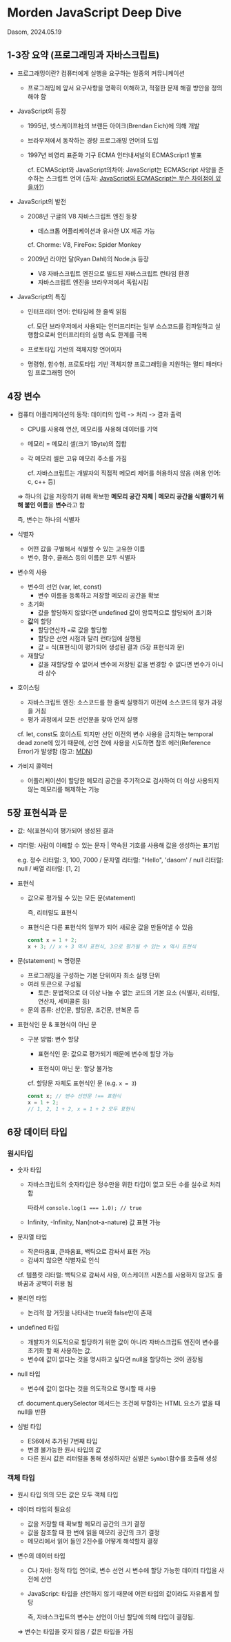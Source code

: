 # Morden JavaScript Deep Dive

Dasom, 2024.05.19

## 1-3장 요약 (프로그래밍과 자바스크립트)

* 프로그래밍이란? 컴퓨터에게 실행을 요구하는 일종의 커뮤니케이션
  * 프로그래밍에 앞서 요구사항을 명확히 이해하고, 적절한 문제 해결 방안을 정의해야 함

* JavaScript의 등장

  * 1995년, 넷스케이프社의 브랜든 아이크(Brendan Eich)에 의해 개발

  * 브라우저에서 동작하는 경량 프로그래밍 언어의 도입

  * 1997년 비영리 표준화 기구 ECMA 인터내셔널의 ECMAScript1 발표

    cf. ECMAScipt와 JavaScript의차이: JavaScript는 ECMAScript 사양을 준수하는 스크립트 언어 (출처: [JavaScript와 ECMAScript는 무슨 차이점이 있을까?](https://wormwlrm.github.io/2018/10/03/What-is-the-difference-between-javascript-and-ecmascript.html))

* JavaScript의 발전

  * 2008년 구글의 V8 자바스크립트 엔진 등장

    *  데스크톱 어플리케이션과 유사한 UX 제공 가능

      cf. Chorme: V8, FireFox: Spider Monkey

  * 2009년 라이언 달(Ryan Dahl)의 Node.js 등장

    * V8 자바스크립트 엔진으로 빌드된 자바스크립트 런타임 환경
    * 자바스크립트 엔진을 브라우저에서 독립시킴

* JavaScript의 특징

  * 인터프리터 언어: 런타임에 한 줄씩 읽힘

    cf. 모던 브라우저에서 사용되는 인터프리터는 일부 소스코드를 컴파일하고 실행함으로써 인터프리터의 실행 속도 한계를 극복

  * 프로토타입 기반의 객체지향 언어이자

  * 명령형, 함수형, 프로토타입 기반 객체지향 프로그래밍을 지원하는 멀티 패러다임 프로그래밍 언어



## 4장 변수

* 컴퓨터 어플리케이션의 동작: 데이터의 입력 -> 처리 -> 결과 출력

  * CPU를 사용해 연산, 메모리를 사용해 데이터를 기억

  * 메모리 = 메모리 셀(크기 1Byte)의 집합

  * 각 메모리 셀은 고유 메모리 주소를 가짐

    cf. 자바스크립트는 개발자의 직접적 메모리 제어를 허용하지 않음 (허용 언어: c, c++ 등)

  ⇒ 하나의 값을 저장하기 위해 확보한 **메모리 공간 자체** | **메모리 공간을 식별하기 위해 붙인 이름**을 **변수**라고 함

  즉, 변수는 하나의 식별자

* 식별자

  * 어떤 값을 구별해서 식별할 수 있는 고유한 이름
  * 변수, 함수, 클래스 등의 이름은 모두 식별자



* 변수의 사용
  * 변수의 선언 (var, let, const)
    * 변수 이름을 등록하고 저장할 메모리 공간을 확보
  * 초기화
    * 값을 할당하지 않았다면 undefined 값이 암묵적으로 할당되어 초기화
  * **값**의 할당
    * 할당연산자 `=`로 값을 할당함 
    * 할당은 선언 시점과 달리 런타임에 실행됨
    * 값 = 식(표현식)이 평가되어 생성된 결과 (5장 표현식과 문)
  * 재할당
    * 값을 재할당할 수 없어서 변수에 저장된 값을 변경할 수 없다면 변수가 아니라 상수



* 호이스팅

  * 자바스크립트 엔진: 소스코드를 한 줄씩 실행하기 이전에 소스코드의 평가 과정을 거침
  * 평가 과정에서 모든 선언문을 찾아 먼저 실행 

  cf. let, const도 호이스트 되지만 선언 이전의 변수 사용을 금지하는 temporal dead zone에 있기 때문에, 선언 전에 사용을 시도하면 참조 에러(Reference Error)가 발생함 (참고: [MDN](https://developer.mozilla.org/ko/docs/Glossary/Hoisting))



* 가비지 콜렉터
  * 어플리케이션이 할당한 메모리 공간을 주기적으로 검사하여 더 이상 사용되지 않는 메모리를 해제하는 기능



## 5장 표현식과 문

* 값: 식(표현식)이 평가되어 생성된 결과

* 리터럴: 사람이 이해할 수 있는 문자 | 약속된 기호를 사용해 값을 생성하는 표기법

  e.g. 정수 리터럴: 3, 100, 7000 / 문자열 리터럴: "Hello", 'dasom' / null 리터럴: null / 배열 리터럴: [1, 2] 

* 표현식

  * 값으로 평가될 수 있는 모든 문(statement)

    즉, 리터럴도 표현식

  * 표현식은 다른 표현식의 일부가 되어 새로운 값을 만들어낼 수 있음

    ```js
    const x = 1 + 2;
    x + 3; // x + 3 역시 표현식, 3으로 평가될 수 있는 x 역시 표현식
    ```

* 문(statement) ≒ 명령문

  * 프로그래밍을 구성하는 기본 단위이자 최소 실행 단위
  * 여러 토큰으로 구성됨
    * 토큰: 문법적으로 더 이상 나눌 수 없는 코드의 기본 요소 (식별자, 리터럴, 연산자, 세미콜론 등)
  * 문의 종류: 선언문, 할당문, 조건문, 반복문 등



* 표현식인 문 & 표현식이 아닌 문

  * 구분 방법: 변수 할당

    * 표현식인 문: 값으로 평가되기 때문에 변수에 할당 가능

    * 표현식이 아닌 문: 할당 불가능

    cf. 할당문 자체도 표현식인 문 (e.g. `x = 3`)

    ```js
    const x; // 변수 선언문 !== 표현식
    x = 1 + 2;
    // 1, 2, 1 + 2, x = 1 + 2 모두 표현식
    ```

    

## 6장 데이터 타입



### 원시타입

* 숫자 타입

  * 자바스크립트의 숫자타입은 정수만을 위한 타입이 없고 모든 수를 실수로 처리함

    따라서 `console.log(1 === 1.0); // true`

  * Infinity, -Infinity, Nan(not-a-nature) 값 표현 가능

* 문자열 타입

  * 작은따옴표, 큰따옴표, 백틱으로 감싸서 표현 가능
  * 감싸지 않으면 식별자로 인식

  cf. 템플릿 리터럴: 백틱으로 감싸서 사용, 이스케이프 시퀀스를 사용하지 않고도 줄바꿈과 공백이 허용 됨

* 불리언 타입

  * 논리적 참 거짓을 나타내는 true와 false만이 존재

* undefined 타입

  * 개발자가 의도적으로 할당하기 위한 값이 아니라 자바스크립트 엔진이 변수를 초기화 할 때 사용하는 값.
  * 변수에 값이 없다는 것을 명시하고 싶다면 null을 할당하는 것이 권장됨

* null 타입

  * 변수에 값이 없다는 것을 의도적으로 명시할 때 사용

  cf. document.querySelector 메서드는 조건에 부합하는 HTML 요소가 없을 때 null을 반환

* 심벌 타입

  * ES6에서 추가된 7번째 타입
  * 변경 불가능한 원시 타입의 값
  * 다른 원시 값은 리터럴을 통해 생성하지만 심벌은 `Symbol`함수를 호출해 생성



### 객체 타입

* 원시 타입 외의 모든 값은 모두 객체 타입



* 데이터 타입의 필요성

  * 값을 저장할 때 확보할 메모리 공간의 크기 결정
  * 값을 참조할 때 한 번에 읽을 메모리 공간의 크기 결정
  * 메모리에서 읽어 들인 2진수를 어떻게 해석할지 결정

* 변수의 데이터 타입

  * C나 자바: 정적 타입 언어로, 변수 선언 시 변수에 할당 가능한 데이터 타입을 사전에 선언

  * JavaScript: 타입을 선언하지 않기 때문에 어떤 타입의 값이라도 자유롭게 할당

    즉, 자바스크립트의 변수는 선언이 아닌 할당에 의해 타입이 결정됨. 

  ⇒ 변수는 타입을 갖지 않음 / 값은 타입을 가짐

